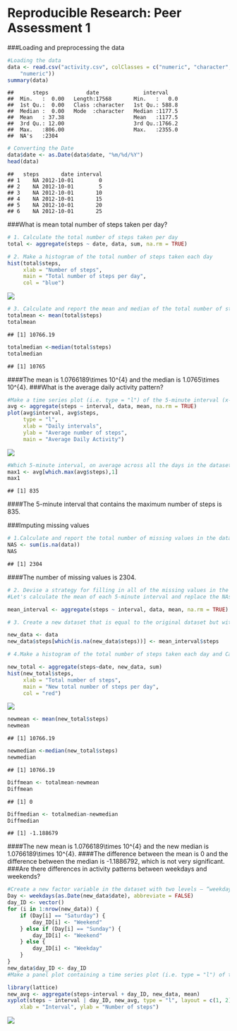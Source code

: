 # Reproducible Research: Peer Assessment 1


###Loading and preprocessing the data

```r
#Loading the data
data <- read.csv("activity.csv", colClasses = c("numeric", "character", 
    "numeric"))
summary(data)
```

```
##      steps            date              interval     
##  Min.   :  0.00   Length:17568       Min.   :   0.0  
##  1st Qu.:  0.00   Class :character   1st Qu.: 588.8  
##  Median :  0.00   Mode  :character   Median :1177.5  
##  Mean   : 37.38                      Mean   :1177.5  
##  3rd Qu.: 12.00                      3rd Qu.:1766.2  
##  Max.   :806.00                      Max.   :2355.0  
##  NA's   :2304
```

```r
# Converting the Date
data$date <- as.Date(data$date, "%m/%d/%Y")
head(data)
```

```
##   steps       date interval
## 1    NA 2012-10-01        0
## 2    NA 2012-10-01        5
## 3    NA 2012-10-01       10
## 4    NA 2012-10-01       15
## 5    NA 2012-10-01       20
## 6    NA 2012-10-01       25
```

###What is mean total number of steps taken per day?


```r
# 1. Calculate the total number of steps taken per day
total <- aggregate(steps ~ date, data, sum, na.rm = TRUE)

# 2. Make a histogram of the total number of steps taken each day
hist(total$steps,
     xlab = "Number of steps",
     main = "Total number of steps per day",
     col = "blue")
```

![](PA1_template_files/figure-html/unnamed-chunk-2-1.png)<!-- -->

```r
# 3. Calculate and report the mean and median of the total number of steps taken per day
totalmean <- mean(total$steps)
totalmean
```

```
## [1] 10766.19
```

```r
totalmedian <-median(total$steps)
totalmedian
```

```
## [1] 10765
```
####The mean is 1.0766189\times 10^{4} and the median is 1.0765\times 10^{4}. 
###What is the average daily activity pattern?

```r
#Make a time series plot (i.e. type = "l") of the 5-minute interval (x-axis) and the average number of steps taken, averaged across all days (y-axis)
avg <- aggregate(steps ~ interval, data, mean, na.rm = TRUE)
plot(avg$interval, avg$steps, 
     type = "l",
     xlab = "Daily intervals",
     ylab = "Average number of steps",
     main = "Average Daily Activity")
```

![](PA1_template_files/figure-html/unnamed-chunk-3-1.png)<!-- -->

```r
#Which 5-minute interval, on average across all the days in the dataset, contains the maximum number of steps?
max1 <- avg[which.max(avg$steps),1]
max1
```

```
## [1] 835
```
####The 5-minute interval that contains the maximum number of steps is 835.

###Imputing missing values

```r
# 1.Calculate and report the total number of missing values in the dataset (i.e. the total number of rows with NAs)
NAS <- sum(is.na(data))
NAS
```

```
## [1] 2304
```
####The number of missing values is 2304. 


```r
# 2. Devise a strategy for filling in all of the missing values in the dataset. The strategy does not need to be sophisticated. For example, you could use the mean/median for that day, or the mean for that 5-minute interval, etc.
#Let's calculate the mean of each 5-minute interval and replace the NAs accordingly.

mean_interval <- aggregate(steps ~ interval, data, mean, na.rm = TRUE)

# 3. Create a new dataset that is equal to the original dataset but with the missing data filled in.

new_data <- data
new_data$steps[which(is.na(new_data$steps))] <- mean_interval$steps

# 4.Make a histogram of the total number of steps taken each day and Calculate and report the mean and median total number of steps taken per day. Do these values differ from the estimates from the first part of the assignment? What is the impact of imputing missing data on the estimates of the total daily number of steps?

new_total <- aggregate(steps~date, new_data, sum)
hist(new_total$steps,
     xlab = "Total number of steps",
     main = "New total number of steps per day",
     col = "red")
```

![](PA1_template_files/figure-html/unnamed-chunk-5-1.png)<!-- -->

```r
newmean <- mean(new_total$steps)
newmean
```

```
## [1] 10766.19
```

```r
newmedian <-median(new_total$steps)
newmedian
```

```
## [1] 10766.19
```

```r
Diffmean <- totalmean-newmean
Diffmean
```

```
## [1] 0
```

```r
Diffmedian <- totalmedian-newmedian
Diffmedian
```

```
## [1] -1.188679
```
####The new mean is 1.0766189\times 10^{4} and the new median is 1.0766189\times 10^{4}.
####The difference between the mean is 0 and the difference between the median is -1.1886792, which is not very significant.  
###Are there differences in activity patterns between weekdays and weekends?


```r
#Create a new factor variable in the dataset with two levels – “weekday” and “weekend” indicating whether a given date is a weekday or weekend day.
Day <- weekdays(as.Date(new_data$date), abbreviate = FALSE)
day_ID <- vector()
for (i in 1:nrow(new_data)) {
    if (Day[i] == "Saturday") {
        day_ID[i] <- "Weekend"
    } else if (Day[i] == "Sunday") {
        day_ID[i] <- "Weekend"
    } else {
        day_ID[i] <- "Weekday"
    }
}
new_data$day_ID <- day_ID
#Make a panel plot containing a time series plot (i.e. type = "l") of the 5-minute interval (x-axis) and the average number of steps taken, averaged across all weekday days or weekend days (y-axis). 

library(lattice)
new_avg <- aggregate(steps~interval + day_ID, new_data, mean)
xyplot(steps ~ interval | day_ID, new_avg, type = "l", layout = c(1, 2), 
    xlab = "Interval", ylab = "Number of steps")
```

![](PA1_template_files/figure-html/unnamed-chunk-6-1.png)<!-- -->

